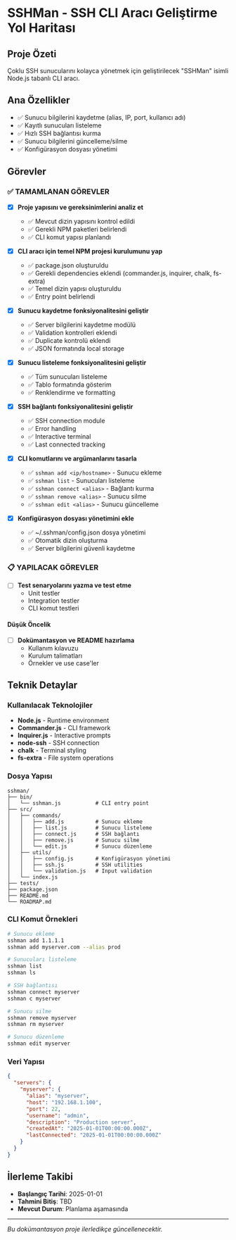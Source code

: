 # SSHMan - SSH CLI Aracı Geliştirme Yol Haritası

## Proje Özeti
Çoklu SSH sunucularını kolayca yönetmek için geliştirilecek "SSHMan" isimli Node.js tabanlı CLI aracı.

## Ana Özellikler
- ✅ Sunucu bilgilerini kaydetme (alias, IP, port, kullanıcı adı)
- ✅ Kayıtlı sunucuları listeleme
- ✅ Hızlı SSH bağlantısı kurma
- ✅ Sunucu bilgilerini güncelleme/silme
- ✅ Konfigürasyon dosyası yönetimi

## Görevler

### ✅ TAMAMLANAN GÖREVLER
- [x] **Proje yapısını ve gereksinimlerini analiz et**
  - ✅ Mevcut dizin yapısını kontrol edildi
  - ✅ Gerekli NPM paketleri belirlendi
  - ✅ CLI komut yapısı planlandı

- [x] **CLI aracı için temel NPM projesi kurulumunu yap**
  - ✅ package.json oluşturuldu
  - ✅ Gerekli dependencies eklendi (commander.js, inquirer, chalk, fs-extra)
  - ✅ Temel dizin yapısı oluşturuldu
  - ✅ Entry point belirlendi

- [x] **Sunucu kaydetme fonksiyonalitesini geliştir**
  - ✅ Server bilgilerini kaydetme modülü
  - ✅ Validation kontrolleri eklendi
  - ✅ Duplicate kontrolü eklendi
  - ✅ JSON formatında local storage

- [x] **Sunucu listeleme fonksiyonalitesini geliştir**
  - ✅ Tüm sunucuları listeleme
  - ✅ Tablo formatında gösterim
  - ✅ Renklendirme ve formatting

- [x] **SSH bağlantı fonksiyonalitesini geliştir**
  - ✅ SSH connection module
  - ✅ Error handling
  - ✅ Interactive terminal
  - ✅ Last connected tracking

- [x] **CLI komutlarını ve argümanlarını tasarla**
  - ✅ `sshman add <ip/hostname>` - Sunucu ekleme
  - ✅ `sshman list` - Sunucuları listeleme  
  - ✅ `sshman connect <alias>` - Bağlantı kurma
  - ✅ `sshman remove <alias>` - Sunucu silme
  - ✅ `sshman edit <alias>` - Sunucu güncelleme

- [x] **Konfigürasyon dosyası yönetimini ekle**
  - ✅ ~/.sshman/config.json dosya yönetimi
  - ✅ Otomatik dizin oluşturma
  - ✅ Server bilgilerini güvenli kaydetme

### 📋 YAPILACAK GÖREVLER

- [ ] **Test senaryolarını yazma ve test etme**
  - Unit testler
  - Integration testler
  - CLI komut testleri

#### Düşük Öncelik  
- [ ] **Dokümantasyon ve README hazırlama**
  - Kullanım kılavuzu
  - Kurulum talimatları
  - Örnekler ve use case'ler

## Teknik Detaylar

### Kullanılacak Teknolojiler
- **Node.js** - Runtime environment
- **Commander.js** - CLI framework
- **Inquirer.js** - Interactive prompts
- **node-ssh** - SSH connection
- **chalk** - Terminal styling
- **fs-extra** - File system operations

### Dosya Yapısı
```
sshman/
├── bin/
│   └── sshman.js           # CLI entry point
├── src/
│   ├── commands/
│   │   ├── add.js          # Sunucu ekleme
│   │   ├── list.js         # Sunucu listeleme
│   │   ├── connect.js      # SSH bağlantı
│   │   ├── remove.js       # Sunucu silme
│   │   └── edit.js         # Sunucu düzenleme
│   ├── utils/
│   │   ├── config.js       # Konfigürasyon yönetimi
│   │   ├── ssh.js          # SSH utilities
│   │   └── validation.js   # Input validation
│   └── index.js
├── tests/
├── package.json
├── README.md
└── ROADMAP.md
```

### CLI Komut Örnekleri
```bash
# Sunucu ekleme
sshman add 1.1.1.1
sshman add myserver.com --alias prod

# Sunucuları listeleme
sshman list
sshman ls

# SSH bağlantısı
sshman connect myserver
sshman c myserver

# Sunucu silme
sshman remove myserver
sshman rm myserver

# Sunucu düzenleme
sshman edit myserver
```

### Veri Yapısı
```json
{
  "servers": {
    "myserver": {
      "alias": "myserver",
      "host": "192.168.1.100",
      "port": 22,
      "username": "admin",
      "description": "Production server",
      "createdAt": "2025-01-01T00:00:00.000Z",
      "lastConnected": "2025-01-01T00:00:00.000Z"
    }
  }
}
```

## İlerleme Takibi
- **Başlangıç Tarihi**: 2025-01-01
- **Tahmini Bitiş**: TBD
- **Mevcut Durum**: Planlama aşamasında

---
*Bu dokümantasyon proje ilerledikçe güncellenecektir.*